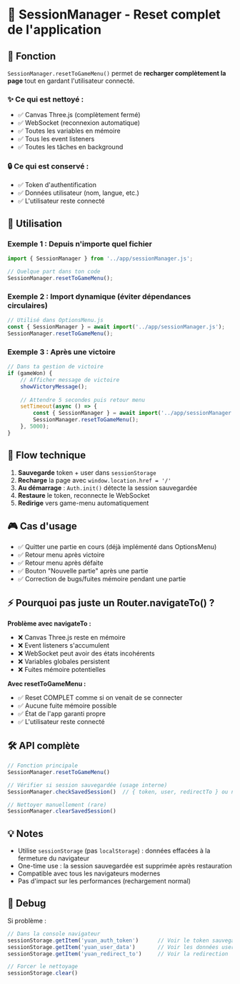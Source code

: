# 🔄 SessionManager - Reset complet de l'application

## 🎯 Fonction

`SessionManager.resetToGameMenu()` permet de **recharger complètement la page** tout en gardant l'utilisateur connecté.

### ✨ Ce qui est nettoyé :
- ✅ Canvas Three.js (complètement fermé)
- ✅ WebSocket (reconnexion automatique)
- ✅ Toutes les variables en mémoire
- ✅ Tous les event listeners
- ✅ Toutes les tâches en background

### 🔒 Ce qui est conservé :
- ✅ Token d'authentification
- ✅ Données utilisateur (nom, langue, etc.)
- ✅ L'utilisateur reste connecté

## 📖 Utilisation

### Exemple 1 : Depuis n'importe quel fichier

```javascript
import { SessionManager } from '../app/sessionManager.js';

// Quelque part dans ton code
SessionManager.resetToGameMenu();
```

### Exemple 2 : Import dynamique (éviter dépendances circulaires)

```javascript
// Utilisé dans OptionsMenu.js
const { SessionManager } = await import('../app/sessionManager.js');
SessionManager.resetToGameMenu();
```

### Exemple 3 : Après une victoire

```javascript
// Dans ta gestion de victoire
if (gameWon) {
    // Afficher message de victoire
    showVictoryMessage();
    
    // Attendre 5 secondes puis retour menu
    setTimeout(async () => {
        const { SessionManager } = await import('../app/sessionManager.js');
        SessionManager.resetToGameMenu();
    }, 5000);
}
```

## 🔄 Flow technique

1. **Sauvegarde** token + user dans `sessionStorage`
2. **Recharge** la page avec `window.location.href = '/'`
3. **Au démarrage** : `Auth.init()` détecte la session sauvegardée
4. **Restaure** le token, reconnecte le WebSocket
5. **Redirige** vers game-menu automatiquement

## 🎮 Cas d'usage

- ✅ Quitter une partie en cours (déjà implémenté dans OptionsMenu)
- ✅ Retour menu après victoire
- ✅ Retour menu après défaite
- ✅ Bouton "Nouvelle partie" après une partie
- ✅ Correction de bugs/fuites mémoire pendant une partie

## ⚡ Pourquoi pas juste un Router.navigateTo() ?

**Problème avec navigateTo :**
- ❌ Canvas Three.js reste en mémoire
- ❌ Event listeners s'accumulent
- ❌ WebSocket peut avoir des états incohérents
- ❌ Variables globales persistent
- ❌ Fuites mémoire potentielles

**Avec resetToGameMenu :**
- ✅ Reset COMPLET comme si on venait de se connecter
- ✅ Aucune fuite mémoire possible
- ✅ État de l'app garanti propre
- ✅ L'utilisateur reste connecté

## 🛠️ API complète

```javascript
// Fonction principale
SessionManager.resetToGameMenu()

// Vérifier si session sauvegardée (usage interne)
SessionManager.checkSavedSession()  // { token, user, redirectTo } ou null

// Nettoyer manuellement (rare)
SessionManager.clearSavedSession()
```

## 💡 Notes

- Utilise `sessionStorage` (pas `localStorage`) : données effacées à la fermeture du navigateur
- One-time use : la session sauvegardée est supprimée après restauration
- Compatible avec tous les navigateurs modernes
- Pas d'impact sur les performances (rechargement normal)

## 🐛 Debug

Si problème :

```javascript
// Dans la console navigateur
sessionStorage.getItem('yuan_auth_token')      // Voir le token sauvegardé
sessionStorage.getItem('yuan_user_data')       // Voir les données user
sessionStorage.getItem('yuan_redirect_to')     // Voir la redirection

// Forcer le nettoyage
sessionStorage.clear()
```



